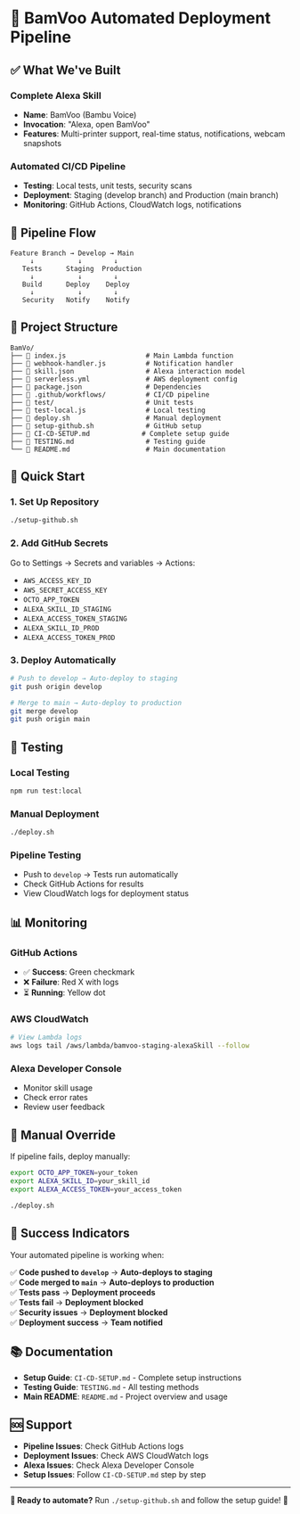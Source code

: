 # 🚀 BamVoo Automated Deployment Pipeline

## ✅ What We've Built

### **Complete Alexa Skill**
- **Name**: BamVoo (Bambu Voice)
- **Invocation**: "Alexa, open BamVoo"
- **Features**: Multi-printer support, real-time status, notifications, webcam snapshots

### **Automated CI/CD Pipeline**
- **Testing**: Local tests, unit tests, security scans
- **Deployment**: Staging (develop branch) and Production (main branch)
- **Monitoring**: GitHub Actions, CloudWatch logs, notifications

## 🔄 Pipeline Flow

```
Feature Branch → Develop → Main
     ↓           ↓        ↓
   Tests      Staging  Production
     ↓           ↓        ↓
   Build      Deploy    Deploy
     ↓           ↓        ↓
   Security   Notify    Notify
```

## 📁 Project Structure

```
BamVo/
├── 📄 index.js                    # Main Lambda function
├── 📄 webhook-handler.js          # Notification handler
├── 📄 skill.json                  # Alexa interaction model
├── 📄 serverless.yml              # AWS deployment config
├── 📄 package.json                # Dependencies
├── 📄 .github/workflows/          # CI/CD pipeline
├── 📄 test/                       # Unit tests
├── 📄 test-local.js               # Local testing
├── 📄 deploy.sh                   # Manual deployment
├── 📄 setup-github.sh             # GitHub setup
├── 📄 CI-CD-SETUP.md             # Complete setup guide
├── 📄 TESTING.md                  # Testing guide
└── 📄 README.md                   # Main documentation
```

## 🎯 Quick Start

### **1. Set Up Repository**
```bash
./setup-github.sh
```

### **2. Add GitHub Secrets**
Go to Settings → Secrets and variables → Actions:
- `AWS_ACCESS_KEY_ID`
- `AWS_SECRET_ACCESS_KEY`
- `OCTO_APP_TOKEN`
- `ALEXA_SKILL_ID_STAGING`
- `ALEXA_ACCESS_TOKEN_STAGING`
- `ALEXA_SKILL_ID_PROD`
- `ALEXA_ACCESS_TOKEN_PROD`

### **3. Deploy Automatically**
```bash
# Push to develop → Auto-deploy to staging
git push origin develop

# Merge to main → Auto-deploy to production
git merge develop
git push origin main
```

## 🧪 Testing

### **Local Testing**
```bash
npm run test:local
```

### **Manual Deployment**
```bash
./deploy.sh
```

### **Pipeline Testing**
- Push to `develop` → Tests run automatically
- Check GitHub Actions for results
- View CloudWatch logs for deployment status

## 📊 Monitoring

### **GitHub Actions**
- ✅ **Success**: Green checkmark
- ❌ **Failure**: Red X with logs
- ⏳ **Running**: Yellow dot

### **AWS CloudWatch**
```bash
# View Lambda logs
aws logs tail /aws/lambda/bamvoo-staging-alexaSkill --follow
```

### **Alexa Developer Console**
- Monitor skill usage
- Check error rates
- Review user feedback

## 🔧 Manual Override

If pipeline fails, deploy manually:
```bash
export OCTO_APP_TOKEN=your_token
export ALEXA_SKILL_ID=your_skill_id
export ALEXA_ACCESS_TOKEN=your_access_token

./deploy.sh
```

## 🎉 Success Indicators

Your automated pipeline is working when:

✅ **Code pushed to `develop`** → **Auto-deploys to staging**  
✅ **Code merged to `main`** → **Auto-deploys to production**  
✅ **Tests pass** → **Deployment proceeds**  
✅ **Tests fail** → **Deployment blocked**  
✅ **Security issues** → **Deployment blocked**  
✅ **Deployment success** → **Team notified**  

## 📚 Documentation

- **Setup Guide**: `CI-CD-SETUP.md` - Complete setup instructions
- **Testing Guide**: `TESTING.md` - All testing methods
- **Main README**: `README.md` - Project overview and usage

## 🆘 Support

- **Pipeline Issues**: Check GitHub Actions logs
- **Deployment Issues**: Check AWS CloudWatch logs
- **Alexa Issues**: Check Alexa Developer Console
- **Setup Issues**: Follow `CI-CD-SETUP.md` step by step

---

**🎯 Ready to automate?** Run `./setup-github.sh` and follow the setup guide! 🚀 